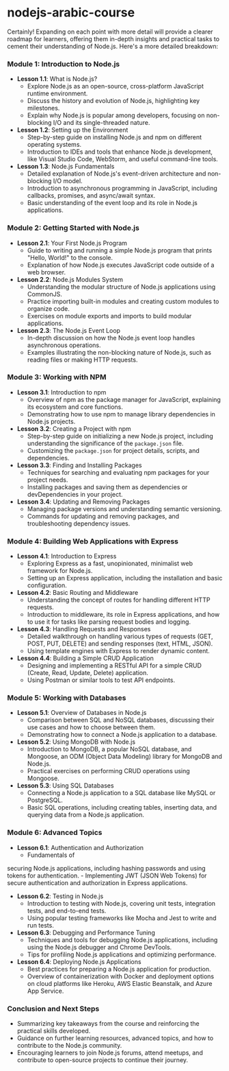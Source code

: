 # nodejs-arabic-course


Certainly! Expanding on each point with more detail will provide a clearer roadmap for learners, offering them in-depth insights and practical tasks to cement their understanding of Node.js. Here's a more detailed breakdown:

### Module 1: Introduction to Node.js
- **Lesson 1.1**: What is Node.js?
    - Explore Node.js as an open-source, cross-platform JavaScript runtime environment.
    - Discuss the history and evolution of Node.js, highlighting key milestones.
    - Explain why Node.js is popular among developers, focusing on non-blocking I/O and its single-threaded nature.
- **Lesson 1.2**: Setting up the Environment
    - Step-by-step guide on installing Node.js and npm on different operating systems.
    - Introduction to IDEs and tools that enhance Node.js development, like Visual Studio Code, WebStorm, and useful command-line tools.
- **Lesson 1.3**: Node.js Fundamentals
    - Detailed explanation of Node.js's event-driven architecture and non-blocking I/O model.
    - Introduction to asynchronous programming in JavaScript, including callbacks, promises, and async/await syntax.
    - Basic understanding of the event loop and its role in Node.js applications.

### Module 2: Getting Started with Node.js
- **Lesson 2.1**: Your First Node.js Program
    - Guide to writing and running a simple Node.js program that prints "Hello, World!" to the console.
    - Explanation of how Node.js executes JavaScript code outside of a web browser.
- **Lesson 2.2**: Node.js Modules System
    - Understanding the modular structure of Node.js applications using CommonJS.
    - Practice importing built-in modules and creating custom modules to organize code.
    - Exercises on module exports and imports to build modular applications.
- **Lesson 2.3**: The Node.js Event Loop
    - In-depth discussion on how the Node.js event loop handles asynchronous operations.
    - Examples illustrating the non-blocking nature of Node.js, such as reading files or making HTTP requests.

### Module 3: Working with NPM
- **Lesson 3.1**: Introduction to npm
    - Overview of npm as the package manager for JavaScript, explaining its ecosystem and core functions.
    - Demonstrating how to use npm to manage library dependencies in Node.js projects.
- **Lesson 3.2**: Creating a Project with npm
    - Step-by-step guide on initializing a new Node.js project, including understanding the significance of the `package.json` file.
    - Customizing the `package.json` for project details, scripts, and dependencies.
- **Lesson 3.3**: Finding and Installing Packages
    - Techniques for searching and evaluating npm packages for your project needs.
    - Installing packages and saving them as dependencies or devDependencies in your project.
- **Lesson 3.4**: Updating and Removing Packages
    - Managing package versions and understanding semantic versioning.
    - Commands for updating and removing packages, and troubleshooting dependency issues.

### Module 4: Building Web Applications with Express
- **Lesson 4.1**: Introduction to Express
    - Exploring Express as a fast, unopinionated, minimalist web framework for Node.js.
    - Setting up an Express application, including the installation and basic configuration.
- **Lesson 4.2**: Basic Routing and Middleware
    - Understanding the concept of routes for handling different HTTP requests.
    - Introduction to middleware, its role in Express applications, and how to use it for tasks like parsing request bodies and logging.
- **Lesson 4.3**: Handling Requests and Responses
    - Detailed walkthrough on handling various types of requests (GET, POST, PUT, DELETE) and sending responses (text, HTML, JSON).
    - Using template engines with Express to render dynamic content.
- **Lesson 4.4**: Building a Simple CRUD Application
    - Designing and implementing a RESTful API for a simple CRUD (Create, Read, Update, Delete) application.
    - Using Postman or similar tools to test API endpoints.

### Module 5: Working with Databases
- **Lesson 5.1**: Overview of Databases in Node.js
    - Comparison between SQL and NoSQL databases, discussing their use cases and how to choose between them.
    - Demonstrating how to connect a Node.js application to a database.
- **Lesson 5.2**: Using MongoDB with Node.js
    - Introduction to MongoDB, a popular NoSQL database, and Mongoose, an ODM (Object Data Modeling) library for MongoDB and Node.js.
    - Practical exercises on performing CRUD operations using Mongoose.
- **Lesson 5.3**: Using SQL Databases
    - Connecting a Node.js application to a SQL database like MySQL or PostgreSQL.
    - Basic SQL operations, including creating tables, inserting data, and querying data from a Node.js application.

### Module 6: Advanced Topics
- **Lesson 6.1**: Authentication and Authorization
    - Fundamentals of

 securing Node.js applications, including hashing passwords and using tokens for authentication.
    - Implementing JWT (JSON Web Tokens) for secure authentication and authorization in Express applications.
- **Lesson 6.2**: Testing in Node.js
    - Introduction to testing with Node.js, covering unit tests, integration tests, and end-to-end tests.
    - Using popular testing frameworks like Mocha and Jest to write and run tests.
- **Lesson 6.3**: Debugging and Performance Tuning
    - Techniques and tools for debugging Node.js applications, including using the Node.js debugger and Chrome DevTools.
    - Tips for profiling Node.js applications and optimizing performance.
- **Lesson 6.4**: Deploying Node.js Applications
    - Best practices for preparing a Node.js application for production.
    - Overview of containerization with Docker and deployment options on cloud platforms like Heroku, AWS Elastic Beanstalk, and Azure App Service.

### Conclusion and Next Steps
- Summarizing key takeaways from the course and reinforcing the practical skills developed.
- Guidance on further learning resources, advanced topics, and how to contribute to the Node.js community.
- Encouraging learners to join Node.js forums, attend meetups, and contribute to open-source projects to continue their journey.
